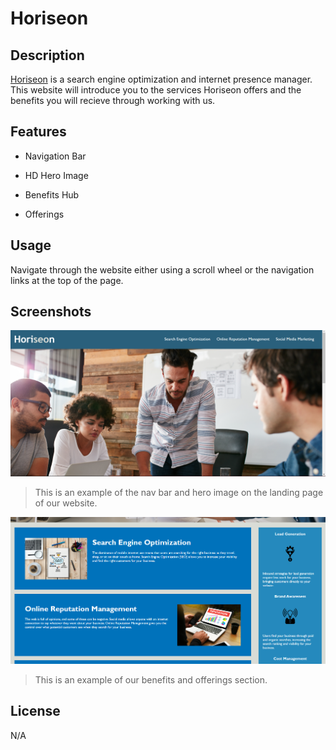 # Horiseon

## Description
[Horiseon](https://joerdixon.github.io/code-refactor-2/#social-media-marketing) is a search engine optimization and internet presence manager. This website will introduce you to the services Horiseon offers and the benefits you will recieve through working with us.

## Features

* Navigation Bar

* HD Hero Image

* Benefits Hub

* Offerings

## Usage

Navigate through the website either using a scroll wheel or the navigation links at the top of the page.

## Screenshots

![An example screenshot of what the website looks like. Nav Bar and Hero](/assets/images/Screenshot%202022-09-22%20192436.png)

> This is an example of the nav bar and hero image on the landing page of our website.

![An example screenshot of what the website looks like. Benefits and Offerings](/assets/images/Screenshot%202022-09-22%20191548.png..png)

> This is an example of our benefits and offerings section.

## License

N/A